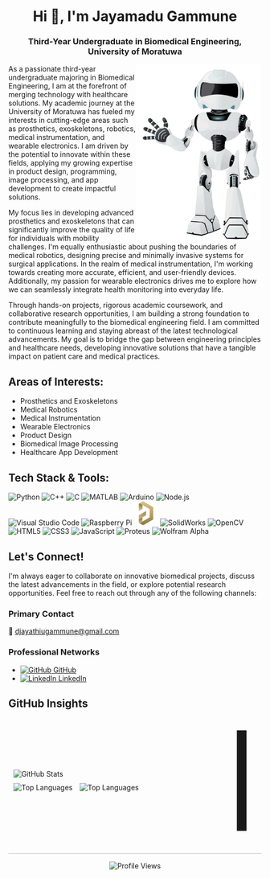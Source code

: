 <h1 align="center">Hi 👋, I'm Jayamadu Gammune</h1>
<h3 align="center">Third-Year Undergraduate in Biomedical Engineering, University of Moratuwa</h3>
<img src="source1.gif" width="250" align="right"/>

<p align="left">
  As a passionate third-year undergraduate majoring in Biomedical Engineering, I am at the forefront of merging technology with healthcare solutions. My academic journey at the University of Moratuwa has fueled my interests in cutting-edge areas such as prosthetics, exoskeletons, robotics, medical instrumentation, and wearable electronics. I am driven by the potential to innovate within these fields, applying my growing expertise in product design, programming, image processing, and app development to create impactful solutions.

  My focus lies in developing advanced prosthetics and exoskeletons that can significantly improve the quality of life for individuals with mobility challenges. I'm equally enthusiastic about pushing the boundaries of medical robotics, designing precise and minimally invasive systems for surgical applications. In the realm of medical instrumentation, I'm working towards creating more accurate, efficient, and user-friendly devices. Additionally, my passion for wearable electronics drives me to explore how we can seamlessly integrate health monitoring into everyday life.

  Through hands-on projects, rigorous academic coursework, and collaborative research opportunities, I am building a strong foundation to contribute meaningfully to the biomedical engineering field. I am committed to continuous learning and staying abreast of the latest technological advancements. My goal is to bridge the gap between engineering principles and healthcare needs, developing innovative solutions that have a tangible impact on patient care and medical practices.
</p>




<h2>Areas of Interests:</h2>
<ul>
  <li>Prosthetics and Exoskeletons</li>
  <li>Medical Robotics</li>
  <li>Medical Instrumentation</li>
  <li>Wearable Electronics</li>
  <li>Product Design</li>
  <li>Biomedical Image Processing</li>
  <li>Healthcare App Development</li>
</ul>

<h2>Tech Stack & Tools:</h2>
<p>
<img src="https://img.icons8.com/color/48/000000/python.png" alt="Python"/>
<img src="https://img.icons8.com/color/48/000000/c-plus-plus-logo.png" alt="C++"/>
<img src="https://img.icons8.com/color/48/000000/c-programming.png" alt="C"/>
<img src="https://upload.wikimedia.org/wikipedia/commons/2/21/Matlab_Logo.png" alt="MATLAB" width="48" height="48"/>
<img src="https://img.icons8.com/color/48/000000/arduino.png" alt="Arduino"/>
<img src="https://img.icons8.com/color/48/000000/nodejs.png" alt="Node.js"/>
<img src="https://img.icons8.com/color/48/000000/visual-studio-code-2019.png" alt="Visual Studio Code"/>
<img src="https://img.icons8.com/color/48/000000/raspberry-pi.png" alt="Raspberry Pi"/>
<img src="https://github.com/github/explore/raw/main/topics/altium-designer/altium-designer.png" alt="Altium" width="48" height="48"/>
<img src="https://img.icons8.com/color/48/000000/solidworks.png" alt="SolidWorks"/>
<img src="https://img.icons8.com/color/48/000000/opencv.png" alt="OpenCV"/>
<img src="https://img.icons8.com/color/48/000000/html-5.png" alt="HTML5"/>
<img src="https://img.icons8.com/color/48/000000/css3.png" alt="CSS3"/>
<img src="https://img.icons8.com/color/48/000000/javascript.png" alt="JavaScript"/>
<img src="https://www.labcenter.com/images/logo.png" alt="Proteus" width="48" height="48"/>
<img src="https://upload.wikimedia.org/wikipedia/commons/2/20/Mathematica_Logo.svg" alt="Wolfram Alpha" width="48" height="48"/>
</p>

<h2>Let's Connect!</h2>
<p>
  I'm always eager to collaborate on innovative biomedical projects, discuss the latest advancements in the field, or explore potential research opportunities. Feel free to reach out through any of the following channels:
</p>

<h3>Primary Contact</h3>
<p>
  📧 <a href="mailto:djayathiugammune@gmail.com">djayathiugammune@gmail.com</a>
</p>

<h3>Professional Networks</h3>
<ul>
  <li>
    <a href="https://github.com/JayxTG"><img src="https://img.icons8.com/fluent/24/000000/github.png" alt="GitHub"/> GitHub</a>
  </li>
  <li>
    <a href="https://www.linkedin.com/in/jayamadu-gammune-66a679271/"><img src="https://img.icons8.com/fluent/24/000000/linkedin.png" alt="LinkedIn"/> LinkedIn</a>
  </li>
</ul>

<h2>GitHub Insights</h2>

<div style="display: flex; flex-wrap: wrap; justify-content: space-between; align-items: center; border-bottom: 2px solid #ddd; padding-bottom: 20px;">
  <!-- Left Side: GitHub Stats and Contributions -->
  <div style="flex: 2; margin: 10px;">
    <!-- GitHub Stats Card -->
    <div style="margin-bottom: 10px;">
      <img src="http://github-profile-summary-cards.vercel.app/api/cards/profile-details?username=JayxTG&theme=transparent" alt="GitHub Stats" style="width: 100%; max-width: 400px; height: auto;" />
    </div>
    <!-- GitHub Streak Stats -->
    <div>
  <img src="http://github-profile-summary-cards.vercel.app/api/cards/stats?username=JayxTG&theme=transparent" alt="Top Languages" style="width: 49%; margin-right: 10px;" />
  <img src="http://github-profile-summary-cards.vercel.app/api/cards/repos-per-language?username=JayxTG&theme=transparent" alt="Top Languages" style="width: 49%;" />
    </div>
  </div>

  <!-- Divider Line -->
  <div style="flex: 0.1; text-align: center; margin: 10px;">
    <hr style="border: none; border-left: 2px solid #ddd; height: 200px;" />
  </div>

  <!-- Right Side: Top Languages -->
<div style="display: flex; flex-direction: row; margin: 10px;">
  

</div>


</div>

<div style="text-align: center; margin-top: 15px;">
  <img src="https://komarev.com/ghpvc/?username=JayxTG&label=Profile%20views&color=ff69b4&style=flat" alt="Profile Views" />
</div>

